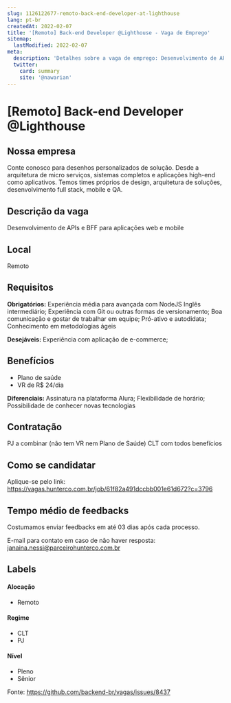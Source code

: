 ```yaml
---
slug: 1126122677-remoto-back-end-developer-at-lighthouse
lang: pt-br
createdAt: 2022-02-07
title: '[Remoto] Back-end Developer @Lighthouse - Vaga de Emprego'
sitemap:
  lastModified: 2022-02-07
meta:
  description: 'Detalhes sobre a vaga de emprego: Desenvolvimento de APIs e BFF para aplicações web e mobile'
  twitter:
    card: summary
    site: '@nawarian'
---
```


# [Remoto] Back-end Developer @Lighthouse

## Nossa empresa

Conte conosco para desenhos personalizados de solução. Desde a arquitetura de micro serviços, sistemas completos e aplicações high-end como aplicativos. Temos times próprios de design, arquitetura de soluções, desenvolvimento full stack, mobile e QA.

## Descrição da vaga

Desenvolvimento de APIs e BFF para aplicações web e mobile

## Local

Remoto

## Requisitos

**Obrigatórios:**
Experiência média para avançada com NodeJS
Inglês intermediário;
Experiência com Git ou outras formas de versionamento;
Boa comunicação e gostar de trabalhar em equipe;
Pró-ativo e autodidata;
Conhecimento em metodologias ágeis

**Desejáveis:**
Experiência com aplicação de e-commerce;

## Benefícios

- Plano de saúde
- VR de R$ 24/dia

**Diferenciais:**
Assinatura na plataforma Alura;
Flexibilidade de horário;
Possibilidade de conhecer novas tecnologias

## Contratação

PJ a combinar (não tem VR nem Plano de Saúde)
CLT com todos benefícios

## Como se candidatar
Aplique-se pelo link:
https://vagas.hunterco.com.br/job/61f82a491dccbb001e61d672?c=3796

## Tempo médio de feedbacks

Costumamos enviar feedbacks em até 03 dias após cada processo.

E-mail para contato em caso de não haver resposta: janaina.nessi@parceirohunterco.com.br

## Labels
#### Alocação
- Remoto

#### Regime
- CLT
- PJ

#### Nível
- Pleno
- Sênior


Fonte: https://github.com/backend-br/vagas/issues/8437